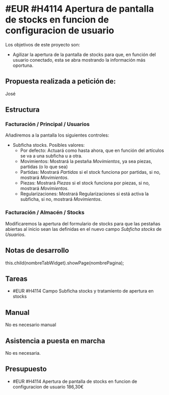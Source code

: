 # #EUR #H4114 Apertura de pantalla de stocks en funcion de configuracion de usuario

Los objetivos de este proyecto son:
+ Agilizar la apertura de la pantalla de stocks para que, en función del usuario conectado, esta se abra mostrando la información más oportuna.

## Propuesta realizada a petición de:
José

## Estructura

### Facturación / Principal / Usuarios
Añadiremos a la pantalla los siguientes controles:
+ Subficha stocks. Posibles valores:
    + Por defecto: Actuará como hasta ahora, que en función del artículos se va a una subficha u a otra.
    + Movimientos: Mostrará la pestaña _Movimientos_, ya sea piezas, partidas (o lo que sea)
    + Partidas: Mostrará _Partidas_ si el stock funciona por partidas, si no, mostrará _Movimientos_.
    + Piezas: Mostrará _Piezas_ si el stock funciona por piezas, si no, mostrará _Movimientos_.
    + Regularizaciones: Mostrará Regularizaciones si está activa la subficha, si no, mostrará _Movimientos_.

### Facturación / Almacén / Stocks
Modificaremos la apertura del formulario de stocks para que las pestañas abiertas al inicio sean las definidas en el nuevo campo _Subficha stocks_ de _Usuarios_.

## Notas de desarrollo
this.child(nombreTabWidget).showPage(nombrePagina);

## Tareas
+ #EUR #H4114 Campo Subficha stocks y tratamiento de apertura en stocks

## Manual
No es necesario manual

## Asistencia a puesta en marcha
No es necesaria.

## Presupuesto
+ #EUR #H4114 Apertura de pantalla de stocks en funcion de configuracion de usuario 186,30€

